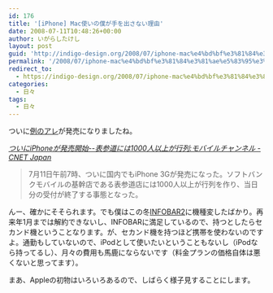 ```yaml
---
id: 176
title: '[iPhone] Mac使いの僕が手を出さない理由'
date: 2008-07-11T10:48:26+00:00
author: いがらしたけし
layout: post
guid: 'http://indigo-design.org/2008/07/iphone-mac%e4%bd%bf%e3%81%84%e3%81%ae%e5%83%95%e3%81%8c%e6%89%8b%e3%82%92%e5%87%ba%e3%81%95%e3%81%aa%e3%81%84%e7%90%86%e7%94%b1/'
permalink: '/2008/07/iphone-mac%e4%bd%bf%e3%81%84%e3%81%ae%e5%83%95%e3%81%8c%e6%89%8b%e3%82%92%e5%87%ba%e3%81%95%e3%81%aa%e3%81%84%e7%90%86%e7%94%b1/'
redirect_to:
  - https://indigo-design.org/2008/07/iphone-mac%e4%bd%bf%e3%81%84%e3%81%ae%e5%83%95%e3%81%8c%e6%89%8b%e3%82%92%e5%87%ba%e3%81%95%e3%81%aa%e3%81%84%e7%90%86%e7%94%b1/
categories:
  - 日々
tags:
  - 日々
---
```

<p>ついに<a href="http://www.apple.com/jp/iphone/">例のアレ</a>が発売になりましたね。</p><cite><a href="http://japan.cnet.com/mobile/story/0,3800078151,20377002,00.htm">ついにiPhoneが発売開始--表参道には1000人以上が行列:モバイルチャンネル - CNET Japan</a></cite><blockquote cite="http://japan.cnet.com/mobile/story/0,3800078151,20377002,00.htm">7月11日午前7時、ついに国内でもiPhone 3Gが発売になった。ソフトバンクモバイルの基幹店である表参道店には1000人以上が行列を作り、当日分の受付が終了する事態となった。</blockquote><p>んー、確かにそそられます。でも僕はこの冬<a href="http://www.au.kddi.com/seihin/ichiran/cdma1x_win/infobar2/index.html">INFOBAR2</a>に機種変したばかり。再来年1月までは解約できないし、INFOBARに満足しているので、持つとしたらセカンド機ということなります。が、セカンド機を持つほど携帯を使わないのですよ。通勤もしていないので、iPodとして使いたいということもないし（iPodなら持ってるし）、月々の費用も馬鹿にならないです（料金プランの価格自体は悪くないと思ってます）。</p><p>まあ、Appleの初物はいろいろあるので、しばらく様子見することにします。</p>